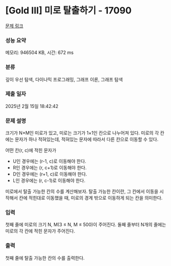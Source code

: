 # [Gold III] 미로 탈출하기 - 17090 

[문제 링크](https://www.acmicpc.net/problem/17090) 

### 성능 요약

메모리: 946504 KB, 시간: 672 ms

### 분류

깊이 우선 탐색, 다이나믹 프로그래밍, 그래프 이론, 그래프 탐색

### 제출 일자

2025년 2월 15일 18:42:42

### 문제 설명

<p>크기가 N×M인 미로가 있고, 미로는 크기가 1×1인 칸으로 나누어져 있다. 미로의 각 칸에는 문자가 하나 적혀있는데, 적혀있는 문자에 따라서 다른 칸으로 이동할 수 있다.</p>

<p>어떤 칸(r, c)에 적힌 문자가</p>

<ul>
	<li>U인 경우에는 (r-1, c)로 이동해야 한다.</li>
	<li>R인 경우에는 (r, c+1)로 이동해야 한다.</li>
	<li>D인 경우에는 (r+1, c)로 이동해야 한다.</li>
	<li>L인 경우에는 (r, c-1)로 이동해야 한다.</li>
</ul>

<p>미로에서 탈출 가능한 칸의 수를 계산해보자. 탈출 가능한 칸이란, 그 칸에서 이동을 시작해서 칸에 적힌대로 이동했을 때, 미로의 경계 밖으로 이동하게 되는 칸을 의미한다.</p>

### 입력 

 <p>첫째 줄에 미로의 크기 N, M(3 ≤ N, M ≤ 500)이 주어진다. 둘째 줄부터 N개의 줄에는 미로의 각 칸에 적힌 문자가 주어진다.</p>

### 출력 

 <p>첫째 줄에 탈출 가능한 칸의 수를 출력한다.</p>

